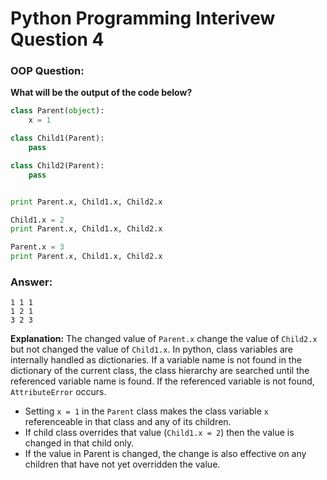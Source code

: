 # Python Programming Interivew Question 4

### OOP Question:

**What will be the output of the code below?**


```python
class Parent(object):
    x = 1

class Child1(Parent):
    pass

class Child2(Parent):
    pass


print Parent.x, Child1.x, Child2.x

Child1.x = 2
print Parent.x, Child1.x, Child2.x

Parent.x = 3
print Parent.x, Child1.x, Child2.x
```

### Answer:

```
1 1 1
1 2 1
3 2 3
```

**Explanation:**
The changed value of `Parent.x` change the value of `Child2.x` but not changed the value of `Child1.x`. In python, class variables are internally handled as dictionaries. If a variable name is not found in the dictionary of the current class, the class hierarchy are searched until the referenced variable name is found. If the referenced variable is not found, `AttributeError` occurs.

- Setting `x = 1` in the `Parent` class makes the class variable `x` referenceable in that class and any of its children. 
- If child class overrides that value (`Child1.x = 2`) then the value is changed in that child only. 
- If the value in Parent is changed, the change is also effective on any children that have not yet overridden the value.





